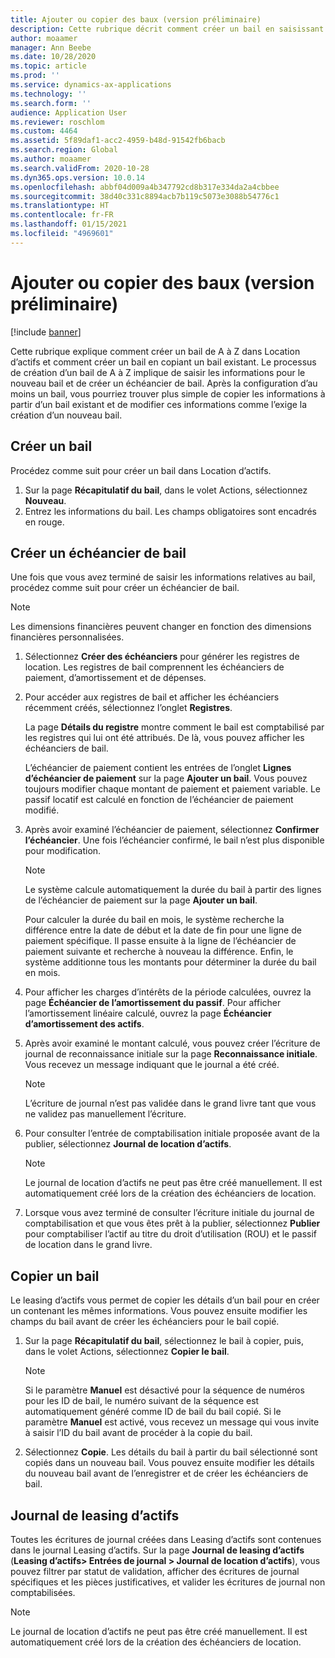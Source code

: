 ```yaml
---
title: Ajouter ou copier des baux (version préliminaire)
description: Cette rubrique décrit comment créer un bail en saisissant des informations pour celui-ci dans Location d’actifs ou en copiant les informations depuis un bail existant.
author: moaamer
manager: Ann Beebe
ms.date: 10/28/2020
ms.topic: article
ms.prod: ''
ms.service: dynamics-ax-applications
ms.technology: ''
ms.search.form: ''
audience: Application User
ms.reviewer: roschlom
ms.custom: 4464
ms.assetid: 5f89daf1-acc2-4959-b48d-91542fb6bacb
ms.search.region: Global
ms.author: moaamer
ms.search.validFrom: 2020-10-28
ms.dyn365.ops.version: 10.0.14
ms.openlocfilehash: abbf04d009a4b347792cd8b317e334da2a4cbbee
ms.sourcegitcommit: 38d40c331c8894acb7b119c5073e3088b54776c1
ms.translationtype: HT
ms.contentlocale: fr-FR
ms.lasthandoff: 01/15/2021
ms.locfileid: "4969601"
---
```

# <a name="add-or-copy-leases-preview"></a>Ajouter ou copier des baux (version préliminaire)

[!include [banner](../includes/banner.md)]

Cette rubrique explique comment créer un bail de A à Z dans Location d’actifs et comment créer un bail en copiant un bail existant. Le processus de création d’un bail de A à Z implique de saisir les informations pour le nouveau bail et de créer un échéancier de bail. Après la configuration d’au moins un bail, vous pourriez trouver plus simple de copier les informations à partir d’un bail existant et de modifier ces informations comme l’exige la création d’un nouveau bail.

## <a name="create-a-lease"></a>Créer un bail

Procédez comme suit pour créer un bail dans Location d’actifs.

1. Sur la page **Récapitulatif du bail**, dans le volet Actions, sélectionnez **Nouveau**.
2. Entrez les informations du bail. Les champs obligatoires sont encadrés en rouge.

## <a name="create-a-lease-schedule"></a>Créer un échéancier de bail

Une fois que vous avez terminé de saisir les informations relatives au bail, procédez comme suit pour créer un échéancier de bail.

> [!NOTE]
> Les dimensions financières peuvent changer en fonction des dimensions financières personnalisées.

1. Sélectionnez **Créer des échéanciers** pour générer les registres de location. Les registres de bail comprennent les échéanciers de paiement, d’amortissement et de dépenses.
2. Pour accéder aux registres de bail et afficher les échéanciers récemment créés, sélectionnez l’onglet **Registres**.

    La page **Détails du registre** montre comment le bail est comptabilisé par les registres qui lui ont été attribués. De là, vous pouvez afficher les échéanciers de bail.

    L’échéancier de paiement contient les entrées de l’onglet **Lignes d’échéancier de paiement** sur la page **Ajouter un bail**. Vous pouvez toujours modifier chaque montant de paiement et paiement variable. Le passif locatif est calculé en fonction de l’échéancier de paiement modifié.

4. Après avoir examiné l’échéancier de paiement, sélectionnez **Confirmer l’échéancier**. Une fois l’échéancier confirmé, le bail n’est plus disponible pour modification.

    > [!NOTE]
    > Le système calcule automatiquement la durée du bail à partir des lignes de l’échéancier de paiement sur la page **Ajouter un bail**.
    >
    > Pour calculer la durée du bail en mois, le système recherche la différence entre la date de début et la date de fin pour une ligne de paiement spécifique. Il passe ensuite à la ligne de l’échéancier de paiement suivante et recherche à nouveau la différence. Enfin, le système additionne tous les montants pour déterminer la durée du bail en mois.

5. Pour afficher les charges d’intérêts de la période calculées, ouvrez la page **Échéancier de l’amortissement du passif**. Pour afficher l’amortissement linéaire calculé, ouvrez la page **Échéancier d’amortissement des actifs**.
6. Après avoir examiné le montant calculé, vous pouvez créer l’écriture de journal de reconnaissance initiale sur la page **Reconnaissance initiale**. Vous recevez un message indiquant que le journal a été créé.

    > [!NOTE]
    > L’écriture de journal n’est pas validée dans le grand livre tant que vous ne validez pas manuellement l’écriture.

7. Pour consulter l’entrée de comptabilisation initiale proposée avant de la publier, sélectionnez **Journal de location d’actifs**.

    > [!NOTE]
    > Le journal de location d’actifs ne peut pas être créé manuellement. Il est automatiquement créé lors de la création des échéanciers de location.

8. Lorsque vous avez terminé de consulter l’écriture initiale du journal de comptabilisation et que vous êtes prêt à la publier, sélectionnez **Publier** pour comptabiliser l’actif au titre du droit d’utilisation (ROU) et le passif de location dans le grand livre.

## <a name="copy-a-lease"></a>Copier un bail

Le leasing d’actifs vous permet de copier les détails d’un bail pour en créer un contenant les mêmes informations. Vous pouvez ensuite modifier les champs du bail avant de créer les échéanciers pour le bail copié.

1. Sur la page **Récapitulatif du bail**, sélectionnez le bail à copier, puis, dans le volet Actions, sélectionnez **Copier le bail**.

    > [!NOTE]
    > Si le paramètre **Manuel** est désactivé pour la séquence de numéros pour les ID de bail, le numéro suivant de la séquence est automatiquement généré comme ID de bail du bail copié. Si le paramètre **Manuel** est activé, vous recevez un message qui vous invite à saisir l’ID du bail avant de procéder à la copie du bail.

2. Sélectionnez **Copie**. Les détails du bail à partir du bail sélectionné sont copiés dans un nouveau bail. Vous pouvez ensuite modifier les détails du nouveau bail avant de l’enregistrer et de créer les échéanciers de bail.

## <a name="asset-leasing-journal"></a>Journal de leasing d’actifs

Toutes les écritures de journal créées dans Leasing d’actifs sont contenues dans le journal Leasing d’actifs. Sur la page **Journal de leasing d’actifs** (**Leasing d’actifs\> Entrées de journal \> Journal de location d’actifs**), vous pouvez filtrer par statut de validation, afficher des écritures de journal spécifiques et les pièces justificatives, et valider les écritures de journal non comptabilisées.

> [!NOTE]
> Le journal de location d’actifs ne peut pas être créé manuellement. Il est automatiquement créé lors de la création des échéanciers de location.
